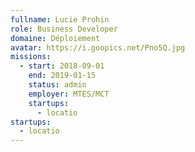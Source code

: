 ```yaml
---
fullname: Lucie Prohin
role: Business Developer
domaine: Déploiement
avatar: https://i.goopics.net/Pno5Q.jpg
missions:
  - start: 2018-09-01
    end: 2019-01-15
    status: admin
    employer: MTES/MCT
    startups:
      - locatio
startups:
  - locatio
---
```

